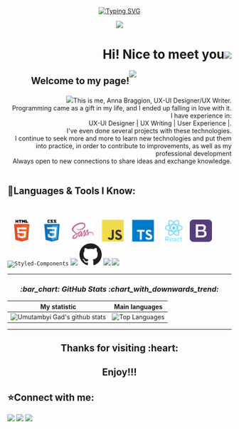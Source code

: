 <p align="center">
  <a href="https://github.com/braggion-designer"><img
      src="https://readme-typing-svg.demolab.com?stack=Fira+Code&size=30&duration=2000&pause=100&color=318B4D&center=true&vCenter=true&multiline=true&width=600&height=120&lines=Hello%2C+Word!;I'm+Anna+Braggion;A+UX-UI Designer/-UX+Writer"
      alt="Typing SVG" /></a>
  </a>
  <br />

<p align="center">
  <img src="https://profile-counter.glitch.me/ana-brajão/count.svg" />
</p>

<h1 align="right">Hi! Nice to meet you<img src="https://media.giphy.com/media/mGcNjsfWAjY5AEZNw6/giphy.gif" width="8%">
</h1>
<img align='right' src="https://media.giphy.com/media/ieyl9zmCjO4b4t6qoY/giphy.gif" width="230">
<h2><strong>
    <p align="right">Welcome to my page!
  </strong></h2>
<p align="right"><img src="https://media.giphy.com/media/WUlplcMpOCEmTGBtBW/giphy.gif" width="30">This is me, Anna Braggion, UX-UI Designer/UX Writer.</b> <br>
  Programming came as a gift in my life, and I ended up falling in love with it.</b><br>
  I have experience in:</b><br>
 UX-UI Designer | UX Writing | User Experience |.</b><br>
  I've even done several projects with these technologies.</b><br>
  I continue to seek more and more to learn new technologies and put them into practice, in order to contribute to
  improvements, as well as my professional development</b><br>
  Always open to new connections to share ideas and exchange knowledge.</b><br>
  <br>
<h2>
  <p align="left"><strong>🔧Languages & Tools I Know:
</h2></strong>
<br>
<p align="left">
  <code> <img height="50" src="https://raw.githubusercontent.com/devicons/devicon/master/icons/html5/html5-original-wordmark.svg"> </code>
  <code> <img height="50" src="https://raw.githubusercontent.com/devicons/devicon/master/icons/css3/css3-original-wordmark.svg"> </code>
  <code> <img height="50" src="https://raw.githubusercontent.com/devicons/devicon/master/icons/sass/sass-original.svg"> </code>
  <code> <img height="50" src="https://raw.githubusercontent.com/devicons/devicon/master/icons/javascript/javascript-original.svg"> </code>
  <code> <img height="50" src="https://raw.githubusercontent.com/devicons/devicon/master/icons/typescript/typescript-original.svg"> </code>
  <code> <img height="50" src="https://raw.githubusercontent.com/devicons/devicon/master/icons/react/react-original-wordmark.svg"> </code>
  <code><img height="50"  src="https://raw.githubusercontent.com/github/explore/80688e429a7d4ef2fca1e82350fe8e3517d3494d/topics/bootstrap/bootstrap.png"></code>
  <code><img height="50" src="https://raw.githubusercontent.com/styled-components/brand/master/styled-components.png" alt="Styled-Components"/></code>
  <code><img height="50"  src="https://upload.wikimedia.org/wikipedia/commons/thumb/3/3f/Git_icon.svg/1024px-Git_icon.svg.png"></code>
  <code><img height="50"  src="https://raw.githubusercontent.com/github/explore/80688e429a7d4ef2fca1e82350fe8e3517d3494d/topics/github-api/github-api.png"></code>
  <code><img height="50" src="https://images-wixmp-ed30a86b8c4ca887773594c2.wixmp.com/f/217d5ea0-623d-40b1-9b31-027b904a5f15/ddjrgww-846ce429-3b0d-4ad8-bf6d-ac52dfe48201.png?token=eyJ0eXAiOiJKV1QiLCJhbGciOiJIUzI1NiJ9.eyJzdWIiOiJ1cm46YXBwOjdlMGQxODg5ODIyNjQzNzNhNWYwZDQxNWVhMGQyNmUwIiwiaXNzIjoidXJuOmFwcDo3ZTBkMTg4OTgyMjY0MzczYTVmMGQ0MTVlYTBkMjZlMCIsIm9iaiI6W1t7InBhdGgiOiJcL2ZcLzIxN2Q1ZWEwLTYyM2QtNDBiMS05YjMxLTAyN2I5MDRhNWYxNVwvZGRqcmd3dy04NDZjZTQyOS0zYjBkLTRhZDgtYmY2ZC1hYzUyZGZlNDgyMDEucG5nIn1dXSwiYXVkIjpbInVybjpzZXJ2aWNlOmZpbGUuZG93bmxvYWQiXX0.G0SE64OMLNEGI8vXb21JRl13RMfER1VP8Kh2Ig3oJaQ"></code>
  <code><img height="50" src="https://cdn.iconscout.com/icon/free/png-512/figma-682083.png"></code>
  <hr>


<h3><em><strong>
      <p align="center">:bar_chart: GitHub Stats :chart_with_downwards_trend:
    </strong></em></h3>

| My statistic                                                                                                                                                            | Main languages                                                                                                                                                                     |
| ------------------------------------------------------------------------------------------------------------------------------------------------------------------------ | ---------------------------------------------------------------------------------------------------------------------------------------------------------------------------------- |
| ![Umutambyi Gad's github stats](https://github-readme-stats.vercel.app/api?username=StephaniEngell&show_icons=true&hide_border=true&count_private=true&theme=radical) | ![Top Languages](https://github-readme-stats.vercel.app/api/top-langs/?username=StephaniEngell&langs_count=10&count_private=true&hide_border=true&theme=radical&layout=compact) |

---

<h2>
  <p align="center">Thanks for visiting :heart:
</h2>
<h2><strong>
    <p align="center">Enjoy!!!
  </strong></h2>

<p align="left">
<h2>⭐️Connect with me:</h2>

<div>
  <a href="mailto:designerdigitalexperience@gmail.com"><img
      src="https://img.shields.io/badge/Gmail-D14836?style=for-the-badge&logo=gmail&logoColor=white"
      target="_blank"></a>
  <a href="https://www.linkedin.com/in/anna-braggion-a638a0300/" target="_blank"><img
      src="https://img.shields.io/badge/-LinkedIn-%230077B5?style=for-the-badge&logo=linkedin&logoColor=white"
      target="_blank"></a>
  <a href="https://github.com/braggion-designer" target="_blank"><img
      src="https://img.shields.io/badge/-Github-181717?style=for-the-badge&logo=GitHub&logoColor=white"
      target="_blank"></a>
</div>
